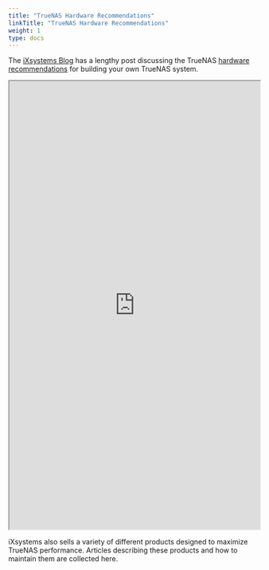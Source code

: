 ```yaml
---
title: "TrueNAS Hardware Recommendations"
linkTitle: "TrueNAS Hardware Recommendations"
weight: 1
type: docs
---
```


The [iXsystems Blog](https://www.ixsystems.com/blog) has a lengthy post discussing the TrueNAS [hardware recommendations](https://www.ixsystems.com/blog/hardware-guide/) for building your own TrueNAS system. 

<iframe src="https://www.ixsystems.com/blog/hardware-guide/" width="100%" height="900"></iframe>

iXsystems also sells a variety of different products designed to maximize TrueNAS performance. Articles describing these products and how to maintain them are collected here.
